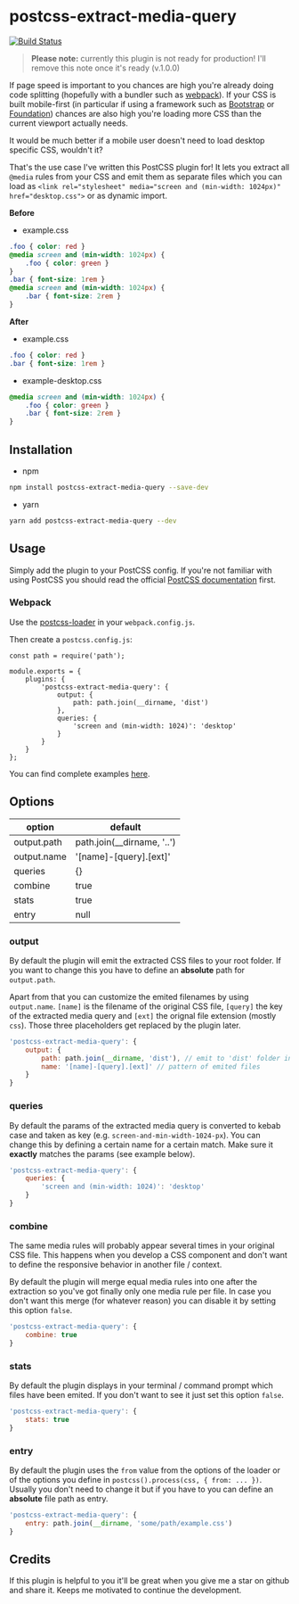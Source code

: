 # postcss-extract-media-query

[![Build Status](https://travis-ci.com/SassNinja/postcss-extract-media-query.svg?branch=master)](https://travis-ci.com/SassNinja/postcss-extract-media-query)

> **Please note:** currently this plugin is not ready for production! I'll remove this note once it's ready (v.1.0.0)

If page speed is important to you chances are high you're already doing code splitting (hopefully with a bundler such as [webpack](https://webpack.js.org/)). If your CSS is built mobile-first (in particular if using a framework such as [Bootstrap](https://getbootstrap.com/) or [Foundation](https://foundation.zurb.com/sites.html)) chances are also high you're loading more CSS than the current viewport actually needs.

It would be much better if a mobile user doesn't need to load desktop specific CSS, wouldn't it?

That's the use case I've written this PostCSS plugin for! It lets you extract all `@media` rules from your CSS and emit them as separate files which you can load as `<link rel="stylesheet" media="screen and (min-width: 1024px)" href="desktop.css">` or as dynamic import.

**Before**

- example.css
```css
.foo { color: red }
@media screen and (min-width: 1024px) {
    .foo { color: green }
}
.bar { font-size: 1rem }
@media screen and (min-width: 1024px) {
    .bar { font-size: 2rem }
}
```

**After**

- example.css
```css
.foo { color: red }
.bar { font-size: 1rem }
```

- example-desktop.css
```css
@media screen and (min-width: 1024px) {
    .foo { color: green }
    .bar { font-size: 2rem }
}
```

## Installation

- npm
```bash
npm install postcss-extract-media-query --save-dev
```

- yarn
```bash
yarn add postcss-extract-media-query --dev
```

## Usage

Simply add the plugin to your PostCSS config. If you're not familiar with using PostCSS you should read the official [PostCSS documentation](https://github.com/postcss/postcss#usage) first.

### Webpack

Use the [postcss-loader](https://github.com/postcss/postcss-loader) in your `webpack.config.js`.

Then create a `postcss.config.js`:

```javascipt
const path = require('path');

module.exports = {
    plugins: {
        'postcss-extract-media-query': {
            output: {
                path: path.join(__dirname, 'dist')
            },
            queries: {
                'screen and (min-width: 1024)': 'desktop'
            }
        }
    }
};
```

You can find complete examples <a href="examples">here</a>.

## Options

| option        | default                    |
| ------------- | -------------------------- |
| output.path   | path.join(__dirname, '..') |
| output.name   | '[name]-[query].[ext]'     |
| queries       | {}                         |
| combine       | true                       |
| stats         | true                       |
| entry         | null                       |

### output

By default the plugin will emit the extracted CSS files to your root folder. If you want to change this you have to define an **absolute** path for `output.path`.

Apart from that you can customize the emited filenames by using `output.name`. `[name]` is the filename of the original CSS file, `[query]` the key of the extracted media query and `[ext]` the orignal file extension (mostly `css`). Those three placeholders get replaced by the plugin later.

```javascript
'postcss-extract-media-query': {
    output: {
        path: path.join(__dirname, 'dist'), // emit to 'dist' folder in root
        name: '[name]-[query].[ext]' // pattern of emited files
    }
}
```

### queries

By default the params of the extracted media query is converted to kebab case and taken as key (e.g. `screen-and-min-width-1024-px`). You can change this by defining a certain name for a certain match. Make sure it **exactly** matches the params (see example below).

```javascript
'postcss-extract-media-query': {
    queries: {
        'screen and (min-width: 1024)': 'desktop'
    }
}
```

### combine

The same media rules will probably appear several times in your original CSS file. This happens when you develop a CSS component and don't want to define the responsive behavior in another file / context.

By default the plugin will merge equal media rules into one after the extraction so you've got finally only one media rule per file. In case you don't want this merge (for whatever reason) you can disable it by setting this option `false`.

```javascript
'postcss-extract-media-query': {
    combine: true
}
```

### stats

By default the plugin displays in your terminal / command prompt which files have been emited. If you don't want to see it just set this option `false`.

```javascript
'postcss-extract-media-query': {
    stats: true
}
```

### entry

By default the plugin uses the `from` value from the options of the loader or of the options you define in `postcss().process(css, { from: ... })`. Usually you don't need to change it but if you have to you can define an **absolute** file path as entry.

```javascript
'postcss-extract-media-query': {
    entry: path.join(__dirname, 'some/path/example.css')
}
```

## Credits

If this plugin is helpful to you it'll be great when you give me a star on github and share it. Keeps me motivated to continue the development.